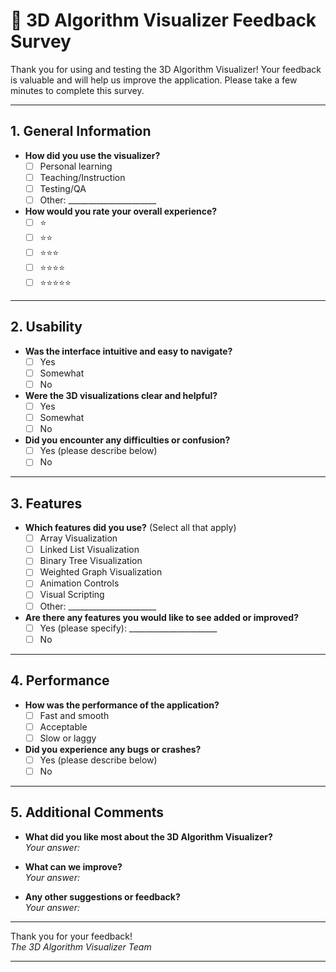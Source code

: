 # 📝 3D Algorithm Visualizer Feedback Survey

Thank you for using and testing the 3D Algorithm Visualizer! Your feedback is valuable and will help us improve the application. Please take a few minutes to complete this survey.

---

## 1. General Information

- **How did you use the visualizer?**
  - [ ] Personal learning
  - [ ] Teaching/Instruction
  - [ ] Testing/QA
  - [ ] Other: ______________________

- **How would you rate your overall experience?**
  - [ ] ⭐️
  - [ ] ⭐️⭐️
  - [ ] ⭐️⭐️⭐️
  - [ ] ⭐️⭐️⭐️⭐️
  - [ ] ⭐️⭐️⭐️⭐️⭐️

---

## 2. Usability

- **Was the interface intuitive and easy to navigate?**
  - [ ] Yes
  - [ ] Somewhat
  - [ ] No

- **Were the 3D visualizations clear and helpful?**
  - [ ] Yes
  - [ ] Somewhat
  - [ ] No

- **Did you encounter any difficulties or confusion?**
  - [ ] Yes (please describe below)
  - [ ] No

---

## 3. Features

- **Which features did you use?** (Select all that apply)
  - [ ] Array Visualization
  - [ ] Linked List Visualization
  - [ ] Binary Tree Visualization
  - [ ] Weighted Graph Visualization
  - [ ] Animation Controls
  - [ ] Visual Scripting
  - [ ] Other: ______________________

- **Are there any features you would like to see added or improved?**
  - [ ] Yes (please specify): ______________________
  - [ ] No

---

## 4. Performance

- **How was the performance of the application?**
  - [ ] Fast and smooth
  - [ ] Acceptable
  - [ ] Slow or laggy

- **Did you experience any bugs or crashes?**
  - [ ] Yes (please describe below)
  - [ ] No

---

## 5. Additional Comments

- **What did you like most about the 3D Algorithm Visualizer?**  
  _Your answer:_

- **What can we improve?**  
  _Your answer:_

- **Any other suggestions or feedback?**  
  _Your answer:_

---

Thank you for your feedback!  
_The 3D Algorithm Visualizer Team_

---
